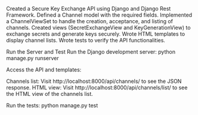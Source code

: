 Created a Secure Key Exchange API using Django and Django Rest Framework.
Defined a Channel model with the required fields.
Implemented a ChannelViewSet to handle the creation, acceptance, and listing of channels.
Created views (SecretExchangeView and KeyGenerationView) to exchange secrets and generate keys securely.
Wrote HTML templates to display channel lists.
Wrote tests to verify the API functionalities.




Run the Server and Test
Run the Django development server:
python manage.py runserver



Access the API and templates:

Channels list: Visit http://localhost:8000/api/channels/ to see the JSON response.
HTML view: Visit http://localhost:8000/api/channels/list/ to see the HTML view of the channels list.


Run the tests:
python manage.py test




